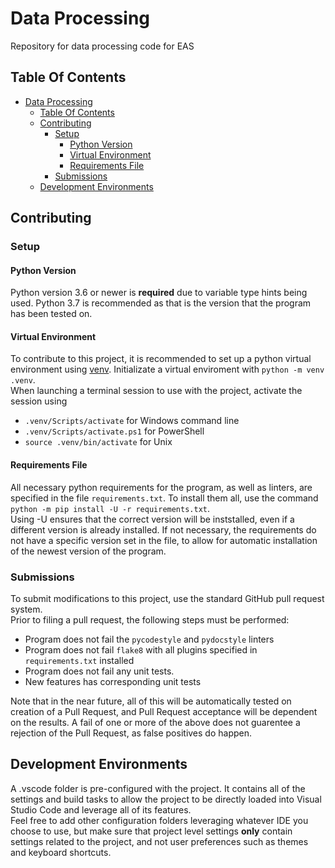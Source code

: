 # Data Processing

Repository for data processing code for EAS

## Table Of Contents

- [Data Processing](#data-processing)
  - [Table Of Contents](#table-of-contents)
  - [Contributing](#contributing)
    - [Setup](#setup)
      - [Python Version](#python-version)
      - [Virtual Environment](#virtual-environment)
      - [Requirements File](#requirements-file)
    - [Submissions](#submissions)
  - [Development Environments](#development-environments)

## Contributing

### Setup

#### Python Version

Python version 3.6 or newer is **required** due to variable type hints being used.
Python 3.7 is recommended as that is the version that the program has been tested on.

#### Virtual Environment

To contribute to this project, it is recommended to set up a python virtual environment using [venv](https://docs.python.org/3/library/venv.html).
Initializate a virtual enviroment with `python -m venv .venv`.\
When launching a terminal session to use with the project, activate the session using

- `.venv/Scripts/activate` for Windows command line
- `.venv/Scripts/activate.ps1` for PowerShell
- `source .venv/bin/activate` for Unix

#### Requirements File

All necessary python requirements for the program, as well as linters, are specified in the file `requirements.txt`. To install them all, use the command `python -m pip install -U -r requirements.txt`.\
Using -U ensures that the correct version will be inststalled, even if a different version is already installed.
If not necessary, the requirements do not have a specific version set in the file, to allow for automatic installation of the newest version of the program.

### Submissions

To submit modifications to this project, use the standard GitHub pull request system.\
Prior to filing a pull request, the following steps must be performed:

- Program does not fail the `pycodestyle` and `pydocstyle` linters
- Program does not fail `flake8` with all plugins specified in `requirements.txt` installed
- Program does not fail any unit tests.
- New features has corresponding unit tests

Note that in the near future, all of this will be automatically tested on creation of a Pull Request, and Pull Request acceptance will be dependent on the results. A fail of one or more of the above does not guarentee a rejection of the Pull Request, as false positives do happen.

## Development Environments

A .vscode folder is pre-configured with the project. It contains all of the settings and build tasks to allow the project to be directly loaded into Visual Studio Code and leverage all of its features.\
Feel free to add other configuration folders leveraging whatever IDE you choose to use, but make sure that project level settings **only** contain settings related to the project, and not user preferences such as themes and keyboard shortcuts.
